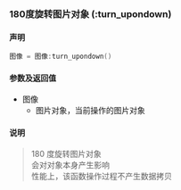### 180度旋转图片对象 \(**:turn\_upondown**\)


#### 声明
```lua
图像 = 图像:turn_upondown()
```


#### 参数及返回值
- 图像
    - 图片对象，当前操作的图片对象


#### 说明
> 180 度旋转图片对象  
> 会对对象本身产生影响  
> 性能上，该函数操作过程不产生数据拷贝  

